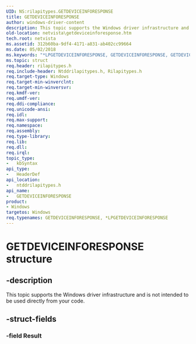 ```yaml
---
UID: NS:rilapitypes.GETDEVICEINFORESPONSE
title: GETDEVICEINFORESPONSE
author: windows-driver-content
description: This topic supports the Windows driver infrastructure and is not intended to be used directly from your code.
old-location: netvista\getdeviceinforesponse.htm
tech.root: netvista
ms.assetid: 312b60ba-9df4-4171-a831-ab402cc99664
ms.date: 05/02/2018
ms.keywords: "*LPGETDEVICEINFORESPONSE, GETDEVICEINFORESPONSE, GETDEVICEINFORESPONSE structure [Network Drivers Starting with Windows Vista], netvista.getdeviceinforesponse, ntddrilapitypes/GETDEVICEINFORESPONSE"
ms.topic: struct
req.header: rilapitypes.h
req.include-header: Ntddrilapitypes.h, Rilapitypes.h
req.target-type: Windows
req.target-min-winverclnt: 
req.target-min-winversvr: 
req.kmdf-ver: 
req.umdf-ver: 
req.ddi-compliance: 
req.unicode-ansi: 
req.idl: 
req.max-support: 
req.namespace: 
req.assembly: 
req.type-library: 
req.lib: 
req.dll: 
req.irql: 
topic_type:
-	kbSyntax
api_type:
-	HeaderDef
api_location:
-	ntddrilapitypes.h
api_name:
-	GETDEVICEINFORESPONSE
product:
- Windows
targetos: Windows
req.typenames: GETDEVICEINFORESPONSE, *LPGETDEVICEINFORESPONSE
---
```


# GETDEVICEINFORESPONSE structure


## -description


This topic supports the Windows driver infrastructure and is not intended to be used directly from your code.


## -struct-fields




### -field Result
